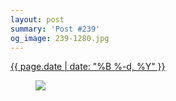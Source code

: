 ```yaml
---
layout: post
summary: 'Post #239'
og_image: 239-1280.jpg
---
```


<div class="post">
 <time>
  <a href="/239">
   {{ page.date | date: "%B %-d, %Y" }}
  </a>
 </time>
 <a href="/239">
  <figure data-taken="12/3/2013">
   <img sizes="(min-width: 700px) 50vw, calc(100vw - 2rem)" src="{{ site.assets_url }}/239-640.jpg" srcset="{{ site.assets_url }}/239-1280.jpg 1280w, {{ site.assets_url }}/239-960.jpg 960w, {{ site.assets_url }}/239-640.jpg 640w, {{ site.assets_url }}/239-320.jpg 320w"/>
  </figure>
 </a>
</div>
